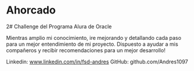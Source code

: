# Ahorcado

2# Challenge del Programa Alura de Oracle

Mientras amplio mi conocimiento, ire mejorando y detallando cada paso para un mejor entendimiento de mi proyecto. Dispuesto a ayudar a mis compañeros y recibir recomendaciones para un mejor desarrollo!

Linkedin: www.linkedin.com/in/fsd-andres
GitHub: github.com/Andres1097
